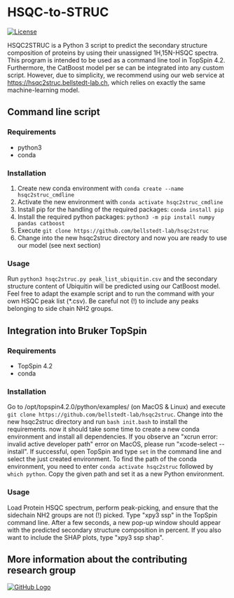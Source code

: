 # HSQC-to-STRUC
[![License](https://img.shields.io/badge/License-MIT%202.0-blue.svg)](https://opensource.org/licenses/MIT)

HSQC2STRUC is a Python 3 script to predict the secondary structure composition of proteins by using their unassigned 1H,15N-HSQC spectra. This program is intended to be used as a command line tool in TopSpin 4.2. Furthermore, the CatBoost model per se can be integrated into any custom script. However, due to simplicity, we recommend using our web service at https://hsqc2struc.bellstedt-lab.ch, which relies on exactly the same machine-learning model.

## Command line script
### Requirements
- python3
- conda

### Installation
1. Create new conda environment with `conda create --name hsqc2struc_cmdline`
2. Activate the new environment with `conda activate hsqc2struc_cmdline`
3. Install pip for the handling of the required packages: `conda install pip`
4. Install the required python packages: `python3 -m pip install numpy pandas catboost`
5. Execute `git clone https://github.com/bellstedt-lab/hsqc2struc`
6. Change into the new hsqc2struc directory and now you are ready to use our model (see next section)

### Usage
Run ```python3 hsqc2struc.py peak_list_ubiquitin.csv``` and the secondary structure content of Ubiquitin will be predicted using our CatBoost model. Feel free to adapt the example script and to run the command with your own HSQC peak list (*.csv). Be careful not (!) to include any peaks belonging to side chain NH2 groups. 

## Integration into Bruker TopSpin
### Requirements
- TopSpin 4.2
- conda
  
### Installation
Go to /opt/topspin4.2.0/python/examples/ (on MacOS & Linux) and execute ```git clone https://github.com/bellstedt-lab/hsqc2struc```. Change into the new hsqc2struc directory and run ```bash init.bash``` to install the requirements. 
now it should take some time to create a new conda environment and install all dependencies. If you observe an "xcrun error: invalid active developer path" error on MacOS, please run "xcode-select --install".
If successful, open TopSpin and type ```set``` in the command line and select the just created environment. 
To find the path of the conda environment, you need to enter ```conda activate hsqc2struc``` followed by ```which python```. Copy the given path and set it as a new Python environment.

### Usage
Load Protein HSQC spectrum, perform peak-picking, and ensure that the sidechain NH2 groups are not (!) picked. Type "xpy3 ssp" in the TopSpin command line. After a few seconds, a new pop-up window should appear with the predicted secondary structure composition in percent. If you also want to include the SHAP plots, type "xpy3 ssp shap".
 


## More information about the contributing research group
[![GitHub Logo](https://www.bellstedt-lab.ch/images/logo_blab_400px.png)](https://www.bellstedt-lab.ch)
